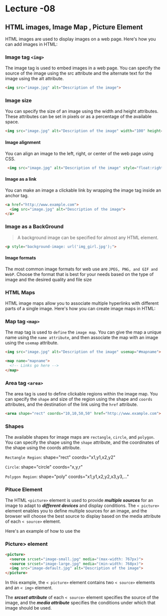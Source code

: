 # Lecture -08

## HTML images, Image Map , Picture Element

HTML images are used to display images on a web page. Here's how you can add images in HTML:

### Image tag `<img>`

 The image tag is used to embed images in a web page. You can specify the source of the image using the src attribute and the alternate text for the image using the alt attribute.

```html
<img src="image.jpg" alt="Description of the image">
```

### Image size

You can specify the size of an image using the width and height attributes. These attributes can be set in pixels or as a percentage of the available space.

```html
<img src="image.jpg" alt="Description of the image" width="100" height="100">
```

#### Image alignment

You can align an image to the left, right, or center of the web page using CSS.

```html
 <img src="image.jpg" alt="Description of the image" style="float:right;">

```

#### Image as a link

You can make an image a clickable link by wrapping the image tag inside an anchor tag.

```html
<a href="http://www.example.com">
  <img src="image.jpg" alt="Description of the image">
</a>
```

### Image as a BackGround

>A background image can be specified for almost any HTML element.

```html
<p style="background-image: url('img_girl.jpg');">
```

#### Image formats

The most common image formats for web use are `JPEG, PNG, and GIF and WebP`. Choose the format that is best for your needs based on the type of image and the desired quality and file size


### HTML Maps

HTML image maps allow you to associate multiple hyperlinks with different parts of a single image. Here's how you can create image maps in HTML:

### Map tag `<map>`

The map tag is used to `define` the `image map`. You can give the map a unique name using the `name attribute`, and then associate the map with an image using the `usemap` attribute.

```html
<img src="image.jpg" alt="Description of the image" usemap="#mapname">
```

```html
<map name="mapname">
  <!-- Links go here -->
</map>
```

### Area tag `<area>`

The area tag is used to define clickable regions within the image map. You can specify the `shape` and size of the region using the shape and `coords` attributes, and the destination of the link using the `href` attribute.

```html
<area shape="rect" coords="10,10,50,50" href="http://www.example.com">
```

### Shapes

The available shapes for image maps are `rectangle`, `circle`, and `polygon`. You can specify the shape using the `shape` attribute, and the coordinates of the shape using the coords attribute.

`Rectangle Region`: shape="rect" coords="x1,y1,x2,y2"

`Circle`: shape="circle" coords="x,y,r"

`Polygon Region`: shape="poly" coords="x1,y1,x2,y2,x3,y3,..."

### Pituce Element

The HTML `<picture>` element is used to provide _**multiple sources**_ for an image to adapt to _**different devices**_ and display conditions. The `< picture>` element enables you to define multiple sources for an image, and the browser will choose the best source to display based on the media attribute of each `< source>` element.

Here's an example of how to use the

### Picture> element

```html
<picture>
  <source srcset="image-small.jpg" media="(max-width: 767px)">
  <source srcset="image-large.jpg" media="(min-width: 768px)">
  <img src="image-default.jpg" alt="Description of the image">
</picture>
```

In this example, the `< picture>` element contains two `< source>` elements and an `< img>` element.

The _**srcset attribute**_ of each `< source>` element specifies the source of the image, and the _**media attribute**_ specifies the conditions under which that image should be used.
